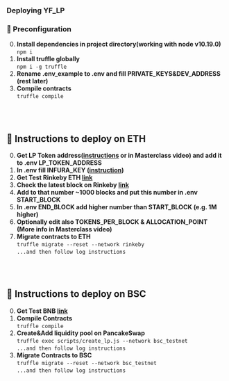 ### Deploying YF_LP
### 🔧 Preconfiguration
0. **Install dependencies in project directory(working with node v10.19.0)**
</br>```npm i```
1. **Install truffle globally**
</br>```npm i -g truffle```
2. **Rename .env_example to .env and fill PRIVATE_KEYS&DEV_ADDRESS (rest later)**
3. **Compile contracts**
</br>```truffle compile```
</br>
</br>

## 📃 Instructions to deploy on ETH
0. **Get LP Token address([instructions](https://www.reddit.com/r/CryptoCurrency/comments/jm1wah/how_to_provide_liquidity_on_uniswap_and_stake_lp/) or in Masterclass video) and add it to .env LP_TOKEN_ADDRESS**
1. **In .env fill INFURA_KEY ([instruction](https://ethereumico.io/knowledge-base/infura-api-key-guide/))**
2. **Get Test Rinkeby ETH [link](https://faucet.rinkeby.io/)**
3. **Check the latest block on Rinkeby [link](https://rinkeby.etherscan.io/)**
4. **Add to that number ~1000 blocks and put this number in .env START_BLOCK**
5. **In .env END_BLOCK add higher number than START_BLOCK (e.g. 1M higher)**
6. **Optionally edit also TOKENS_PER_BLOCK & ALLOCATION_POINT (More info in Masterclass video)**
7. **Migrate contracts to ETH**
</br>```truffle migrate --reset --network rinkeby```
</br>```...and then follow log instructions```
</br>
</br>

## 📃 Instructions to deploy on BSC
0. **Get Test BNB [link](https://testnet.binance.org/faucet-smart)**
1. **Compile Contracts**
</br>```truffle compile```
2. **Create&Add liquidity pool on PancakeSwap**
</br>```truffle exec scripts/create_lp.js --network bsc_testnet```
</br>```...and then follow log instructions```
3. **Migrate Contracts to BSC**
</br>```truffle migrate --reset --network bsc_testnet```
</br>```...and then follow log instructions```
